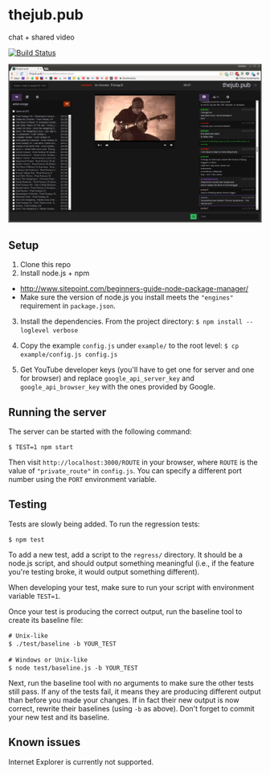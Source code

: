 # thejub.pub
chat + shared video

[![Build Status](https://travis-ci.org/aromatt/thejub.pub.svg)](https://travis-ci.org/aromatt/thejub.pub)

![thejub.pub screenshot](/public/images/thejub.pub.png)

## Setup
1. Clone this repo
2. Install node.js + npm
 * http://www.sitepoint.com/beginners-guide-node-package-manager/
 * Make sure the version of node.js you install meets the `"engines"` requirement in `package.json`.
3. Install the dependencies. From the project directory: `$ npm install --loglevel verbose`
4. Copy the example `config.js` under `example/` to the root level: `$ cp example/config.js config.js`

5. Get YouTube developer keys (you'll have to get one for server and one for browser) and replace `google_api_server_key` and `google_api_browser_key` with the ones provided by Google.

## Running the server
The server can be started with the following command:
```
$ TEST=1 npm start
```
Then visit `http://localhost:3000/ROUTE` in your browser, where `ROUTE` is the value of `"private_route"` in `config.js`. You can specify a different port number using the `PORT` environment variable.

## Testing
Tests are slowly being added. To run the regression tests:

```
$ npm test
```

To add a new test, add a script to the `regress/` directory. It should be a node.js script, and should output something meaningful (i.e., if the feature you're testing broke, it would output something different).

When developing your test, make sure to run your script with environment variable `TEST=1`.

Once your test is producing the correct output, run the baseline tool to create its baseline file:

```
# Unix-like
$ ./test/baseline -b YOUR_TEST

# Windows or Unix-like
$ node test/baseline.js -b YOUR_TEST
```

Next, run the baseline tool with no arguments to make sure the other tests still pass. If any of the tests fail, it means they are producing different output than before you made your changes. If in fact their new output is now correct, rewrite their baselines (using `-b` as above). Don't forget to commit your new test and its baseline.

## Known issues
Internet Explorer is currently not supported.
